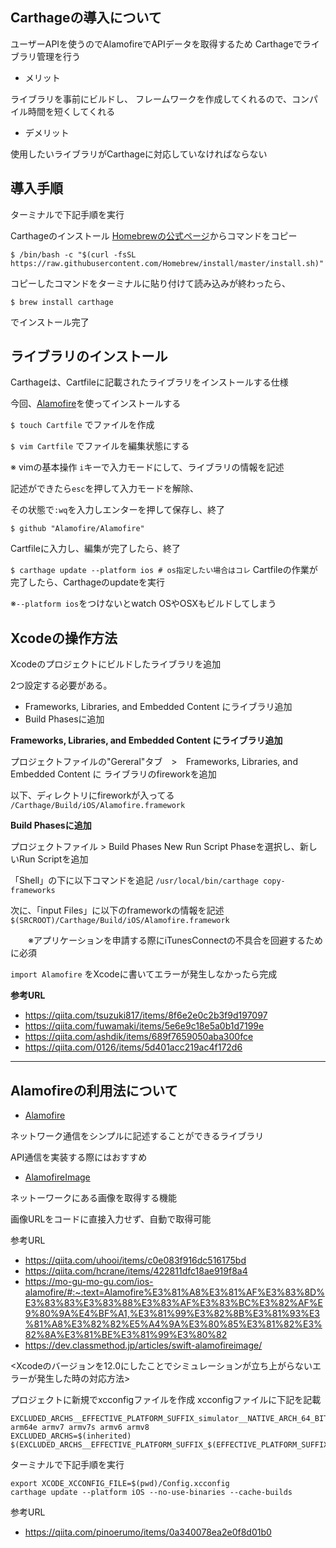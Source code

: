 Carthageの導入について
-
ユーザーAPIを使うのでAlamofireでAPIデータを取得するため
Carthageでライブラリ管理を行う

- メリット

ライブラリを事前にビルドし、
フレームワークを作成してくれるので、コンパイル時間を短くしてくれる

- デメリット

使用したいライブラリがCarthageに対応していなければならない


導入手順
-
ターミナルで下記手順を実行

Carthageのインストール
[Homebrewの公式ページ](https://brew.sh/)からコマンドをコピー

` $ /bin/bash -c "$(curl -fsSL https://raw.githubusercontent.com/Homebrew/install/master/install.sh)" `

コピーしたコマンドをターミナルに貼り付けて読み込みが終わったら、

`$ brew install carthage`

でインストール完了

ライブラリのインストール
-
Carthageは、Cartfileに記載されたライブラリをインストールする仕様

今回、[Alamofire](https://github.com/Alamofire/Alamofire)を使ってインストールする

`$ touch Cartfile`
でファイルを作成

`$ vim Cartfile`
でファイルを編集状態にする

※ vimの基本操作
`i`キーで入力モードにして、ライブラリの情報を記述

記述ができたら`esc`を押して入力モードを解除、

その状態で`:wq`を入力しエンターを押して保存し、終了

`$ github "Alamofire/Alamofire"`

Cartfileに入力し、編集が完了したら、終了

`$ carthage update --platform ios # os指定したい場合はコレ`
Cartfileの作業が完了したら、Carthageのupdateを実行

※`--platform ios`をつけないとwatch OSやOSXもビルドしてしまう

Xcodeの操作方法
-
Xcodeのプロジェクトにビルドしたライブラリを追加

2つ設定する必要がある。

- Frameworks, Libraries, and Embedded Content  にライブラリ追加
- Build Phasesに追加

__Frameworks, Libraries, and Embedded Content  にライブラリ追加__

プロジェクトファイルの"Gereral"タブ　>　Frameworks, Libraries, and Embedded Content  に
ライブラリのfireworkを追加

以下、ディレクトリにfireworkが入ってる
`/Carthage/Build/iOS/Alamofire.framework`

__Build Phasesに追加__

プロジェクトファイル > Build Phases
New Run Script Phaseを選択し、新しいRun Scriptを追加

「Shell」の下に以下コマンドを追記
`/usr/local/bin/carthage copy-frameworks`

次に、「input Files」に以下のframeworkの情報を記述
`$(SRCROOT)/Carthage/Build/iOS/Alamofire.framework`

　　※アプリケーションを申請する際にiTunesConnectの不具合を回避するために必須

`import Alamofire`
をXcodeに書いてエラーが発生しなかったら完成


**参考URL**

- https://qiita.com/tsuzuki817/items/8f6e2e0c2b3f9d197097
- https://qiita.com/fuwamaki/items/5e6e9c18e5a0b1d7199e
- https://qiita.com/ashdik/items/689f7659050aba300fce
- https://qiita.com/0126/items/5d401acc219ac4f172d6

***

Alamofireの利用法について
-
- [Alamofire](https://github.com/Alamofire/Alamofire)

ネットワーク通信をシンプルに記述することができるライブラリ

API通信を実装する際にはおすすめ

- [AlamofireImage](https://github.com/Alamofire/AlamofireImage)

ネットーワークにある画像を取得する機能

画像URLをコードに直接入力せず、自動で取得可能

参考URL

- https://qiita.com/uhooi/items/c0e083f916dc516175bd
- https://qiita.com/hcrane/items/422811dfc18ae919f8a4
- https://mo-gu-mo-gu.com/ios-alamofire/#:~:text=Alamofire%E3%81%A8%E3%81%AF%E3%83%8D%E3%83%83%E3%83%88%E3%83%AF%E3%83%BC%E3%82%AF%E9%80%9A%E4%BF%A1,%E3%81%99%E3%82%8B%E3%81%93%E3%81%A8%E3%82%82%E5%A4%9A%E3%80%85%E3%81%82%E3%82%8A%E3%81%BE%E3%81%99%E3%80%82
- https://dev.classmethod.jp/articles/swift-alamofireimage/



<Xcodeのバージョンを12.0にしたことでシミュレーションが立ち上がらないエラーが発生した時の対応方法>

プロジェクトに新規でxcconfigファイルを作成
xcconfigファイルに下記を記載

```
EXCLUDED_ARCHS__EFFECTIVE_PLATFORM_SUFFIX_simulator__NATIVE_ARCH_64_BIT_x86_64=arm64 arm64e armv7 armv7s armv6 armv8
EXCLUDED_ARCHS=$(inherited) $(EXCLUDED_ARCHS__EFFECTIVE_PLATFORM_SUFFIX_$(EFFECTIVE_PLATFORM_SUFFIX)__NATIVE_ARCH_64_BIT_$(NATIVE_ARCH_64_BIT))
```

ターミナルで下記手順を実行
```
export XCODE_XCCONFIG_FILE=$(pwd)/Config.xcconfig
carthage update --platform iOS --no-use-binaries --cache-builds
```


参考URL

- 	https://qiita.com/pinoerumo/items/0a340078ea2e0f8d01b0
